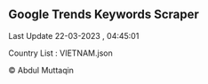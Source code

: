 

## Google Trends Keywords Scraper 
 
Last Update 22-03-2023 , 04:45:01

Country List :
VIETNAM.json



© Abdul Muttaqin 
